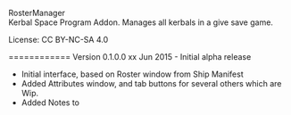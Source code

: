RosterManager  
Kerbal Space Program Addon.  Manages all kerbals in a give save game.

License:  CC BY-NC-SA 4.0

============
Version 0.1.0.0 xx Jun 2015 - Initial alpha release
 - Initial interface, based on Roster window from Ship Manifest
 - Added Attributes window, and tab buttons for several others which are Wip.
 - Added Notes to 



